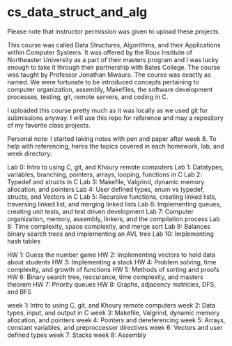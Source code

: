 # cs_data_struct_and_alg
Please note that instructor permission was given to upload these projects.

This course was called Data Structures, Algorithms, and their Applications within Computer Systems. It was offered by the Roux Institute of Northeaster University as a part of their masters program and I was lucky enough to take it through their partnership with Bates College. The course was taught by Professor Jonathan Mwaura. The course was exactly as named. We were fortunate to be introduced concepts pertaining to computer organization, assembly, Makefiles, the software development processes, testing, git, remote servers, and coding in C. 

I uploaded this course pretty much as it was locally as we used git for submissions anyway. I will use this repo for reference and may a repository of my favorite class projects. 

Personal note: I started taking notes with pen and paper after week 8. To help with referencing, heres the topics covered in each homework, lab, and week directory:

Lab 0: Intro to using C, git, and Khoury remote computers
Lab 1: Datatypes, variables, branching, pointers, arrays, looping, functions in C
Lab 2: Typedef and structs in C
Lab 3: Makefile, Valgrind, dynamic memory allocation, and pointers
Lab 4: User defined types, enum vs typedef, structs, and Vectors in C
Lab 5: Recursive functions, creating linked lists, traversing linked list, and merging linked lists
Lab 6: Implementing queues, creating unit tests, and test driven development
Lab 7: Computer organization, memory, assembly, linkers, and the compilation process
Lab 8: Time complexity, space complexity, and merge sort
Lab 9: Balances binary search trees and implementing an AVL tree
Lab 10: Implementing hash tables 

HW 1: Guess the number game
HW 2: Implementing vectors to hold data about students
HW 3: Implementing a stack
HW 4: Problem solving, time complexity, and growth of functions
HW 5: Methods of sorting and proofs
HW 6: Binary search tree, reccurance, time complexity, and masters theorem
HW 7: Priority queues
HW 8: Graphs, adjacency matricies, DFS, and BFS

week 1: Intro to using C, git, and Khoury remote computers
week 2: Data types, input, and output in C
week 3: Makefile, Valgrind, dynamic memory allocation, and pointers
week 4: Pointers and dereferencing
week 5: Arrays, constant variables, and preproccessor directives
week 6: Vectors and user defined types
week 7: Stacks
week 8: Assembly
